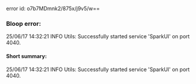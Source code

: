 error id: o7b7MDmnk2/875x/j9v5/w==
### Bloop error:

25/06/17 14:32:21 INFO Utils: Successfully started service 'SparkUI' on port 4040.
#### Short summary: 

25/06/17 14:32:21 INFO Utils: Successfully started service 'SparkUI' on port 4040.